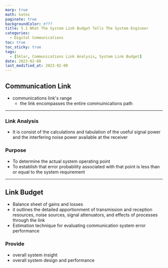 ```yaml
---
marp: true
math: katex
paginate: true
backgroundColor: #fff
title: 5.1 What The System Link Budget Tells The System Engineer
categories:
  - Digital Communications
toc: true
toc_sticky: true
tags:
  - [Sklar, Communications Link Analysis, System Link Budget]
date: 2023-02-08
last_modified_at: 2023-02-08
---
```


## Communication Link

- communications link's range
  - the link encompasses the entire commuinications path

---

### Link Analysis

- It is consist of the calculations and tabulation of the useful signal power and the interfering noise power available at the receiver

### Purpose

- To determine the actual system operating point
- To establish that error probability associated with that point is less than or equal to the system requirement

---

## Link Budget

- Balance sheet of gains and losses
- it outlines the detailed apportionment of transmission and reception resources, noise sources, signal attenuators, and effects of processes through the link
- Estimation technique for evaluating communication system error performance

### Provide

- overall system insight
- overall system design and performance
